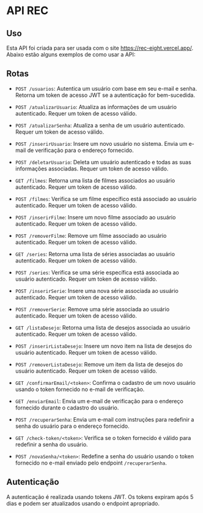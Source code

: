 # API REC

## Uso

Esta API foi criada para ser usada com o site https://rec-eight.vercel.app/. Abaixo estão alguns exemplos de como usar a API:

## Rotas

- `POST /usuarios`: Autentica um usuário com base em seu e-mail e senha. Retorna um token de acesso JWT se a autenticação for bem-sucedida.

- `POST /atualizarUsuario`: Atualiza as informações de um usuário autenticado. Requer um token de acesso válido.

- `POST /atualizarSenha`: Atualiza a senha de um usuário autenticado. Requer um token de acesso válido.

- `POST /inserirUsuario`: Insere um novo usuário no sistema. Envia um e-mail de verificação para o endereço fornecido.

- `POST /deletarUsuario`: Deleta um usuário autenticado e todas as suas informações associadas. Requer um token de acesso válido.

- `GET /filmes`: Retorna uma lista de filmes associados ao usuário autenticado. Requer um token de acesso válido.

- `POST /filmes`: Verifica se um filme específico está associado ao usuário autenticado. Requer um token de acesso válido.

- `POST /inserirFilme`: Insere um novo filme associado ao usuário autenticado. Requer um token de acesso válido.

- `POST /removerFilme`: Remove um filme associado ao usuário autenticado. Requer um token de acesso válido.

- `GET /series`: Retorna uma lista de séries associadas ao usuário autenticado. Requer um token de acesso válido.

- `POST /series`: Verifica se uma série específica está associada ao usuário autenticado. Requer um token de acesso válido.

- `POST /inserirSerie`: Insere uma nova série associada ao usuário autenticado. Requer um token de acesso válido.

- `POST /removerSerie`: Remove uma série associada ao usuário autenticado. Requer um token de acesso válido.

- `GET /listaDesejo`: Retorna uma lista de desejos associada ao usuário autenticado. Requer um token de acesso válido.

- `POST /inserirListaDesejo`: Insere um novo item na lista de desejos do usuário autenticado. Requer um token de acesso válido.

- `POST /removerListaDesejo`: Remove um item da lista de desejos do usuário autenticado. Requer um token de acesso válido.

- `GET /confirmarEmail/<token>`: Confirma o cadastro de um novo usuário usando o token fornecido no e-mail de verificação.

- `GET /enviarEmail`: Envia um e-mail de verificação para o endereço fornecido durante o cadastro do usuário.

- `POST /recuperarSenha`: Envia um e-mail com instruções para redefinir a senha do usuário para o endereço fornecido.

- `GET /check-token/<token>`: Verifica se o token fornecido é válido para redefinir a senha do usuário.

- `POST /novaSenha/<token>`: Redefine a senha do usuário usando o token fornecido no e-mail enviado pelo endpoint `/recuperarSenha`.


## Autenticação

A autenticação é realizada usando tokens JWT. Os tokens expiram após 5 dias e podem ser atualizados usando o endpoint apropriado.
